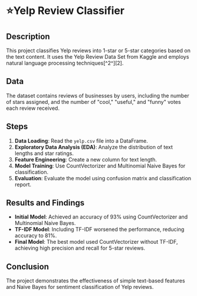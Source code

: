 # ⭐Yelp Review Classifier

## Description
This project classifies Yelp reviews into 1-star or 5-star categories based on the text content. It uses the Yelp Review Data Set from Kaggle and employs natural language processing techniques[^2^][2].

## Data
The dataset contains reviews of businesses by users, including the number of stars assigned, and the number of "cool," "useful," and "funny" votes each review received.

## Steps
1. **Data Loading**: Read the `yelp.csv` file into a DataFrame.
2. **Exploratory Data Analysis (EDA)**: Analyze the distribution of text lengths and star ratings.
3. **Feature Engineering**: Create a new column for text length.
4. **Model Training**: Use CountVectorizer and Multinomial Naive Bayes for classification.
5. **Evaluation**: Evaluate the model using confusion matrix and classification report.

## Results and Findings
- **Initial Model**: Achieved an accuracy of 93% using CountVectorizer and Multinomial Naive Bayes.
- **TF-IDF Model**: Including TF-IDF worsened the performance, reducing accuracy to 81%.
- **Final Model**: The best model used CountVectorizer without TF-IDF, achieving high precision and recall for 5-star reviews.

## Conclusion
The project demonstrates the effectiveness of simple text-based features and Naive Bayes for sentiment classification of Yelp reviews.
